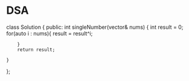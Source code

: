 # DSA

class Solution {
public:
    int singleNumber(vector<int>& nums) {
        int result = 0;
        for(auto i : nums){
            result = result^i;

          
        }
        return result;
        
    }
};
